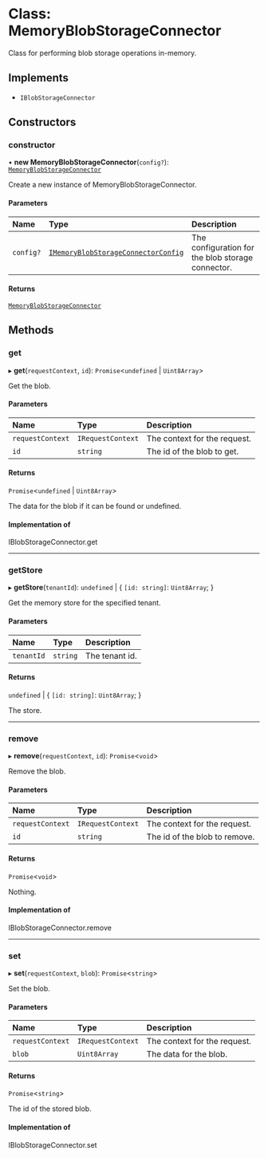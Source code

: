 # Class: MemoryBlobStorageConnector

Class for performing blob storage operations in-memory.

## Implements

- `IBlobStorageConnector`

## Constructors

### constructor

• **new MemoryBlobStorageConnector**(`config?`): [`MemoryBlobStorageConnector`](MemoryBlobStorageConnector.md)

Create a new instance of MemoryBlobStorageConnector.

#### Parameters

| Name | Type | Description |
| :------ | :------ | :------ |
| `config?` | [`IMemoryBlobStorageConnectorConfig`](../interfaces/IMemoryBlobStorageConnectorConfig.md) | The configuration for the blob storage connector. |

#### Returns

[`MemoryBlobStorageConnector`](MemoryBlobStorageConnector.md)

## Methods

### get

▸ **get**(`requestContext`, `id`): `Promise`\<`undefined` \| `Uint8Array`\>

Get the blob.

#### Parameters

| Name | Type | Description |
| :------ | :------ | :------ |
| `requestContext` | `IRequestContext` | The context for the request. |
| `id` | `string` | The id of the blob to get. |

#### Returns

`Promise`\<`undefined` \| `Uint8Array`\>

The data for the blob if it can be found or undefined.

#### Implementation of

IBlobStorageConnector.get

___

### getStore

▸ **getStore**(`tenantId`): `undefined` \| \{ `[id: string]`: `Uint8Array`;  }

Get the memory store for the specified tenant.

#### Parameters

| Name | Type | Description |
| :------ | :------ | :------ |
| `tenantId` | `string` | The tenant id. |

#### Returns

`undefined` \| \{ `[id: string]`: `Uint8Array`;  }

The store.

___

### remove

▸ **remove**(`requestContext`, `id`): `Promise`\<`void`\>

Remove the blob.

#### Parameters

| Name | Type | Description |
| :------ | :------ | :------ |
| `requestContext` | `IRequestContext` | The context for the request. |
| `id` | `string` | The id of the blob to remove. |

#### Returns

`Promise`\<`void`\>

Nothing.

#### Implementation of

IBlobStorageConnector.remove

___

### set

▸ **set**(`requestContext`, `blob`): `Promise`\<`string`\>

Set the blob.

#### Parameters

| Name | Type | Description |
| :------ | :------ | :------ |
| `requestContext` | `IRequestContext` | The context for the request. |
| `blob` | `Uint8Array` | The data for the blob. |

#### Returns

`Promise`\<`string`\>

The id of the stored blob.

#### Implementation of

IBlobStorageConnector.set
